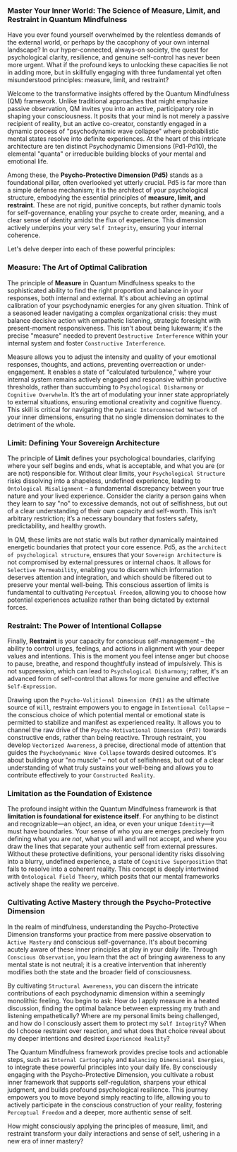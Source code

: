 ### Master Your Inner World: The Science of Measure, Limit, and Restraint in Quantum Mindfulness

Have you ever found yourself overwhelmed by the relentless demands of the external world, or perhaps by the cacophony of your own internal landscape? In our hyper-connected, always-on society, the quest for psychological clarity, resilience, and genuine self-control has never been more urgent. What if the profound keys to unlocking these capacities lie not in adding more, but in skillfully engaging with three fundamental yet often misunderstood principles: measure, limit, and restraint?

Welcome to the transformative insights offered by the Quantum Mindfulness (QM) framework. Unlike traditional approaches that might emphasize passive observation, QM invites you into an active, participatory role in shaping your consciousness. It posits that your mind is not merely a passive recipient of reality, but an active co-creator, constantly engaged in a dynamic process of "psychodynamic wave collapse" where probabilistic mental states resolve into definite experiences. At the heart of this intricate architecture are ten distinct Psychodynamic Dimensions (Pd1-Pd10), the elemental "quanta" or irreducible building blocks of your mental and emotional life.

Among these, the **Psycho-Protective Dimension (Pd5)** stands as a foundational pillar, often overlooked yet utterly crucial. Pd5 is far more than a simple defense mechanism; it is the architect of your psychological structure, embodying the essential principles of **measure, limit, and restraint**. These are not rigid, punitive concepts, but rather dynamic tools for self-governance, enabling your psyche to create order, meaning, and a clear sense of identity amidst the flux of experience. This dimension actively underpins your very `Self Integrity`, ensuring your internal coherence.

Let's delve deeper into each of these powerful principles:

### Measure: The Art of Optimal Calibration

The principle of **Measure** in Quantum Mindfulness speaks to the sophisticated ability to find the right proportion and balance in your responses, both internal and external. It's about achieving an optimal calibration of your psychodynamic energies for any given situation. Think of a seasoned leader navigating a complex organizational crisis: they must balance decisive action with empathetic listening, strategic foresight with present-moment responsiveness. This isn't about being lukewarm; it's the precise "measure" needed to prevent `Destructive Interference` within your internal system and foster `Constructive Interference`.

Measure allows you to adjust the intensity and quality of your emotional responses, thoughts, and actions, preventing overreaction or under-engagement. It enables a state of "calculated turbulence," where your internal system remains actively engaged and responsive within productive thresholds, rather than succumbing to `Psychological Disharmony` or `Cognitive Overwhelm`. It’s the art of modulating your inner state appropriately to external situations, ensuring emotional creativity and cognitive fluency. This skill is critical for navigating the `Dynamic Interconnected Network` of your inner dimensions, ensuring that no single dimension dominates to the detriment of the whole.

### Limit: Defining Your Sovereign Architecture

The principle of **Limit** defines your psychological boundaries, clarifying where your self begins and ends, what is acceptable, and what you are (or are not) responsible for. Without clear limits, your `Psychological Structure` risks dissolving into a shapeless, undefined experience, leading to `Ontological Misalignment` – a fundamental discrepancy between your true nature and your lived experience. Consider the clarity a person gains when they learn to say "no" to excessive demands, not out of selfishness, but out of a clear understanding of their own capacity and self-worth. This isn't arbitrary restriction; it’s a necessary boundary that fosters safety, predictability, and healthy growth.

In QM, these limits are not static walls but rather dynamically maintained energetic boundaries that protect your core essence. Pd5, as the `architect of psychological structure`, ensures that your `Sovereign Architecture` is not compromised by external pressures or internal chaos. It allows for `Selective Permeability`, enabling you to discern which information deserves attention and integration, and which should be filtered out to preserve your mental well-being. This conscious assertion of limits is fundamental to cultivating `Perceptual Freedom`, allowing you to choose how potential experiences actualize rather than being dictated by external forces.

### Restraint: The Power of Intentional Collapse

Finally, **Restraint** is your capacity for conscious self-management – the ability to control urges, feelings, and actions in alignment with your deeper values and intentions. This is the moment you feel intense anger but choose to pause, breathe, and respond thoughtfully instead of impulsively. This is not suppression, which can lead to `Psychological Disharmony`; rather, it's an advanced form of self-control that allows for more genuine and effective `Self-Expression`.

Drawing upon the `Psycho-Volitional Dimension (Pd1)` as the ultimate source of `Will`, restraint empowers you to engage in `Intentional Collapse` – the conscious choice of which potential mental or emotional state is permitted to stabilize and manifest as experienced reality. It allows you to channel the raw drive of the `Psycho-Motivational Dimension (Pd7)` towards constructive ends, rather than being reactive. Through restraint, you develop `Vectorized Awareness`, a precise, directional mode of attention that guides the `Psychodynamic Wave Collapse` towards desired outcomes. It's about building your "no muscle" – not out of selfishness, but out of a clear understanding of what truly sustains your well-being and allows you to contribute effectively to your `Constructed Reality`.

### Limitation as the Foundation of Existence

The profound insight within the Quantum Mindfulness framework is that **limitation is foundational for existence itself**. For anything to be distinct and recognizable—an object, an idea, or even your unique `Identity`—it must have boundaries. Your sense of who you are emerges precisely from defining what you are *not*, what you will and will not accept, and where you draw the lines that separate your authentic self from external pressures. Without these protective definitions, your personal identity risks dissolving into a blurry, undefined experience, a state of `Cognitive Superposition` that fails to resolve into a coherent reality. This concept is deeply intertwined with `Ontological Field Theory`, which posits that our mental frameworks actively shape the reality we perceive.

### Cultivating Active Mastery through the Psycho-Protective Dimension

In the realm of mindfulness, understanding the Psycho-Protective Dimension transforms your practice from mere passive observation to `Active Mastery` and conscious self-governance. It's about becoming acutely aware of these inner principles at play in your daily life. Through `Conscious Observation`, you learn that the act of bringing awareness to any mental state is not neutral; it is a creative intervention that inherently modifies both the state and the broader field of consciousness.

By cultivating `Structural Awareness`, you can discern the intricate contributions of each psychodynamic dimension within a seemingly monolithic feeling. You begin to ask: How do I apply measure in a heated discussion, finding the optimal balance between expressing my truth and listening empathetically? Where are my personal limits being challenged, and how do I consciously assert them to protect my `Self Integrity`? When do I choose restraint over reaction, and what does that choice reveal about my deeper intentions and desired `Experienced Reality`?

The Quantum Mindfulness framework provides precise tools and actionable steps, such as `Internal Cartography` and `Balancing Dimensional Energies`, to integrate these powerful principles into your daily life. By consciously engaging with the Psycho-Protective Dimension, you cultivate a robust inner framework that supports self-regulation, sharpens your ethical judgment, and builds profound psychological resilience. This journey empowers you to move beyond simply reacting to life, allowing you to actively participate in the conscious construction of your reality, fostering `Perceptual Freedom` and a deeper, more authentic sense of self.

How might consciously applying the principles of measure, limit, and restraint transform your daily interactions and sense of self, ushering in a new era of inner mastery?